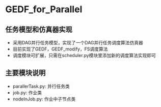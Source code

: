 # GEDF_for_Parallel
## 任务模型和仿真器实现
- 采用DAG并行任务模型，实现了一个DAG并行任务调度算法仿真器
- 目前实现了GEDF，GEDF_modify，FS调度算法
- 调度模块可扩展，只需在scheduler.py模块里添加新的调度算法实现即可
## 主要模块说明
- parallerTask.py: 并行任务类
- job.py: 作业类
- nodeInJob.py: 作业中子节点类
  
